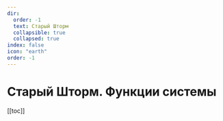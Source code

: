 ```yaml
---
dir:
  order: -1
  text: Старый Шторм
  collapsible: true
  collapsed: true
index: false
icon: "earth"
order: -1
---
```


# Старый Шторм. Функции системы
[[toc]]